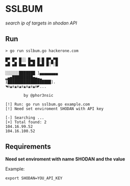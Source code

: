 # SSLBUM
*search ip of targets in shodan API*

## Run
```
> go run sslbum.go hackerone.com

█▀ █▀ █░░ █▄▄ █░█ █▀▄▀█
▄█ ▄█ █▄▄ █▄█ █▄█ █░▀░█

░░░░░░███████ ]▄▄▄▄▄▄▄▄
▂▄▅█████████▅▄▃▂
I███████████████████].
◥⊙▲⊙▲⊙▲⊙▲⊙▲⊙▲⊙◤...

		by @phor3nsic

[!] Run: go run sslbum.go example.com
[!] Need set enviroment SHODAN with API key

[-] Searching ...
[+] Total found: 2
104.16.99.52
104.16.100.52

```

## Requirements

**Need set enviroment with name SHODAN and the value**

Example:

```
export SHODAN=YOU_API_KEY
```
